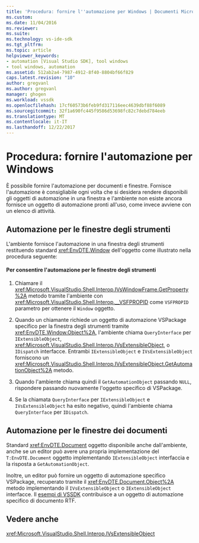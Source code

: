 ```yaml
---
title: 'Procedura: fornire l''automazione per Windows | Documenti Microsoft'
ms.custom: 
ms.date: 11/04/2016
ms.reviewer: 
ms.suite: 
ms.technology: vs-ide-sdk
ms.tgt_pltfrm: 
ms.topic: article
helpviewer_keywords:
- automation [Visual Studio SDK], tool windows
- tool windows, automation
ms.assetid: 512ab2a4-7987-4912-8f40-8804bf66f829
caps.latest.revision: "10"
author: gregvanl
ms.author: gregvanl
manager: ghogen
ms.workload: vssdk
ms.openlocfilehash: 17cf60573b6feb9fd317116eec4639dbf88f6089
ms.sourcegitcommit: 32f1a690fc445f9586d53698fc82c7debd784eeb
ms.translationtype: MT
ms.contentlocale: it-IT
ms.lasthandoff: 12/22/2017
---
```

# <a name="how-to-provide-automation-for-windows"></a>Procedura: fornire l'automazione per Windows
È possibile fornire l'automazione per documenti e finestre. Fornisce l'automazione è consigliabile ogni volta che si desidera rendere disponibili gli oggetti di automazione in una finestra e l'ambiente non esiste ancora fornisce un oggetto di automazione pronti all'uso, come invece avviene con un elenco di attività.  
  
## <a name="automation-for-tool-windows"></a>Automazione per le finestre degli strumenti  
 L'ambiente fornisce l'automazione in una finestra degli strumenti restituendo standard <xref:EnvDTE.Window> dell'oggetto come illustrato nella procedura seguente:  
  
#### <a name="to-provide-automation-for-tool-windows"></a>Per consentire l'automazione per le finestre degli strumenti  
  
1.  Chiamare il <xref:Microsoft.VisualStudio.Shell.Interop.IVsWindowFrame.GetProperty%2A> metodo tramite l'ambiente con <xref:Microsoft.VisualStudio.Shell.Interop.__VSFPROPID> come `VSFPROPID` parametro per ottenere il `Window` oggetto.  
  
2.  Quando un chiamante richiede un oggetto di automazione VSPackage specifico per la finestra degli strumenti tramite <xref:EnvDTE.Window.Object%2A>, l'ambiente chiama `QueryInterface` per `IExtensibleObject`, <xref:Microsoft.VisualStudio.Shell.Interop.IVsExtensibleObject>, o `IDispatch` interfacce. Entrambi `IExtensibleObject` e `IVsExtensibleObject` forniscono un <xref:Microsoft.VisualStudio.Shell.Interop.IVsExtensibleObject.GetAutomationObject%2A> metodo.  
  
3.  Quando l'ambiente chiama quindi il `GetAutomationObject` passando `NULL`, rispondere passando nuovamente l'oggetto specifico di VSPackage.  
  
4.  Se la chiamata `QueryInterface` per `IExtensibleObject` e `IVsExtensibleObject` ha esito negativo, quindi l'ambiente chiama `QueryInterface` per `IDispatch`.  
  
## <a name="automation-for-document-windows"></a>Automazione per le finestre dei documenti  
 Standard <xref:EnvDTE.Document> oggetto disponibile anche dall'ambiente, anche se un editor può avere una propria implementazione del `T:EnvDTE.Document` oggetto implementando `IExtensibleObject` interfaccia e la risposta a `GetAutomationObject`.  
  
 Inoltre, un editor può fornire un oggetto di automazione specifico VSPackage, recuperato tramite il <xref:EnvDTE.Document.Object%2A> metodo implementando il `IVsExtensibleObject` o `IExtensibleObject` interfacce. Il [esempi di VSSDK](http://aka.ms/vs2015sdksamples) contribuisce a un oggetto di automazione specifico di documento RTF.  
  
## <a name="see-also"></a>Vedere anche  
 <xref:Microsoft.VisualStudio.Shell.Interop.IVsExtensibleObject>